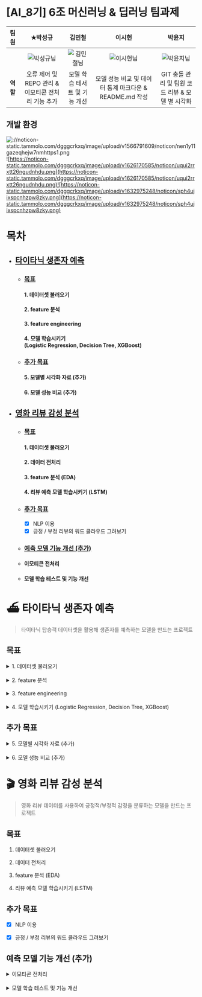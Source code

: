 

# [AI_8기] 6조 머신러닝 & 딥러닝 팀과제

| **팀원** | ✭박성규                                                                                            | 김민철                                                                                              | 이시헌                                                                                            | 박윤지                                                                                             |
|:------:|:-----------------------------------------------------------------------------------------------:|:------------------------------------------------------------------------------------------------:|:----------------------------------------------------------------------------------------------:|:-----------------------------------------------------------------------------------------------:|
|        | ![박성규님](https://github.com/user-attachments/assets/40f97c52-c562-44b0-bef6-12289e149d27) | ![김민철님](https://github.com/user-attachments/assets/28b83bd5-13c2-4249-beab-64f7567e1816) | ![이시헌님](https://github.com/user-attachments/assets/7b91b2aa-c113-44ed-8f41-e8df1ef7d06d) | ![박윤지님](https://github.com/user-attachments/assets/8d5be377-1a58-4f88-9ee2-176d1e1d162e) |
| **역할** | 오류 제어 및 REPO 관리 & 이모티콘 전처리 기능 추가                                                                | 모델 학습 테서트 및 기능 개선                                                                                | 모델 성능 비교 및 데이터 통계 마크다운 & README.md 작성                                                          | GIT 충돌 관리 및 팀원 코드 리뷰 & 모델 별 시각화                                                                 |

## 개발 환경

![://noticon-static.tammolo.com/dgggcrkxq/image/upload/v1566791609/noticon/nen1y11gazeqhejw7nmhttps1.png](https://noticon-static.tammolo.com/dgggcrkxq/image/upload/v1566791609/noticon/nen1y11gazeqhejw7nm1.png) ![https://noticon-static.tammolo.com/dgggcrkxq/image/upload/v1626170585/noticon/uqui2rrxtt26ngudnhdu.png](https://noticon-static.tammolo.com/dgggcrkxq/image/upload/v1626170585/noticon/uqui2rrxtt26ngudnhdu.png)![https://noticon-static.tammolo.com/dgggcrkxq/image/upload/v1632975248/noticon/sph4ujixspcnhzpw8zky.png](https://noticon-static.tammolo.com/dgggcrkxq/image/upload/v1632975248/noticon/sph4ujixspcnhzpw8zky.png)

# 목차

- ## [타이타닉 생존자 예측](#%EF%B8%8F-타이타닉-생존자-예측)
  
  - ### [목표](#목표-2)
    #### 1. 데이터셋 불러오기
    #### 2. feature 분석
    #### 3. feature engineering
    #### 4. 모델 학습시키기 <br> (Logistic Regression, Decision Tree, XGBoost)

  - ### [추가 목표](#추가-목표-2)
    #### 5. 모델별 시각화 자료 (추가)
    #### 6. 모델 성능 비교 (추가)

- ## [영화 리뷰 감성 분석](#-영화-리뷰-감성-분석)

  - ### [목표](#목표-3)
    #### 1. 데이터셋 불러오기
    #### 2. 데이터 전처리
    #### 3. feature 분석 (EDA)
    #### 4. 리뷰 예측 모델 학습시키기 (LSTM)

  - ### [추가 목표](#추가-목표-3) 
    - [x] NLP 이용
    - [x] 긍정 / 부정 리뷰의 워드 클라우드 그려보기

  - ### [예측 모델 기능 개선 (추가)](#예측-모델-기능-개선-추가-1)
   - #### 이모티콘 전처리
   - #### 모델 학습 테스트 및 기능 개선

# ⛴️ 타이타닉 생존자 예측

> 타이타닉 탑승객 데이터셋을 활용해 생존자를 예측하는 모델을 만드는 프로젝트

## 목표

<details>
<summary> 1. 데이터셋 불러오기</summary>

```python
import seaborn as sns

titanic = sns.load_dataset('titanic')
```

> titanic Dataset

<!-- dataset df -->

<div> 
<table border="1" class="dataframe">
  <thead>
    <tr style="text-align: right;">
      <th></th>
      <th>survived</th>
      <th>pclass</th>
      <th>sex</th>
      <th>age</th>
      <th>sibsp</th>
      <th>parch</th>
      <th>fare</th>
      <th>embarked</th>
      <th>class</th>
      <th>who</th>
      <th>adult_male</th>
      <th>deck</th>
      <th>embark_town</th>
      <th>alive</th>
      <th>alone</th>
    </tr>
  </thead>
  <tbody>
    <tr>
      <th>0</th>
      <td>0</td>
      <td>3</td>
      <td>male</td>
      <td>22.0</td>
      <td>1</td>
      <td>0</td>
      <td>7.2500</td>
      <td>S</td>
      <td>Third</td>
      <td>man</td>
      <td>True</td>
      <td>NaN</td>
      <td>Southampton</td>
      <td>no</td>
      <td>False</td>
    </tr>
    <tr>
      <th>1</th>
      <td>1</td>
      <td>1</td>
      <td>female</td>
      <td>38.0</td>
      <td>1</td>
      <td>0</td>
      <td>71.2833</td>
      <td>C</td>
      <td>First</td>
      <td>woman</td>
      <td>False</td>
      <td>C</td>
      <td>Cherbourg</td>
      <td>yes</td>
      <td>False</td>
    </tr>
    <tr>
      <th>2</th>
      <td>1</td>
      <td>3</td>
      <td>female</td>
      <td>26.0</td>
      <td>0</td>
      <td>0</td>
      <td>7.9250</td>
      <td>S</td>
      <td>Third</td>
      <td>woman</td>
      <td>False</td>
      <td>NaN</td>
      <td>Southampton</td>
      <td>yes</td>
      <td>True</td>
    </tr>
    <tr>
      <th>3</th>
      <td>1</td>
      <td>1</td>
      <td>female</td>
      <td>35.0</td>
      <td>1</td>
      <td>0</td>
      <td>53.1000</td>
      <td>S</td>
      <td>First</td>
      <td>woman</td>
      <td>False</td>
      <td>C</td>
      <td>Southampton</td>
      <td>yes</td>
      <td>False</td>
    </tr>
    <tr>
      <th>4</th>
      <td>0</td>
      <td>3</td>
      <td>male</td>
      <td>35.0</td>
      <td>0</td>
      <td>0</td>
      <td>8.0500</td>
      <td>S</td>
      <td>Third</td>
      <td>man</td>
      <td>True</td>
      <td>NaN</td>
      <td>Southampton</td>
      <td>no</td>
      <td>True</td>
    </tr>
    <tr>
      <th>...</th>
      <td>...</td>
      <td>...</td>
      <td>...</td>
      <td>...</td>
      <td>...</td>
      <td>...</td>
      <td>...</td>
      <td>...</td>
      <td>...</td>
      <td>...</td>
      <td>...</td>
      <td>...</td>
      <td>...</td>
      <td>...</td>
      <td>...</td>
    </tr>
    <tr>
      <th>886</th>
      <td>0</td>
      <td>2</td>
      <td>male</td>
      <td>27.0</td>
      <td>0</td>
      <td>0</td>
      <td>13.0000</td>
      <td>S</td>
      <td>Second</td>
      <td>man</td>
      <td>True</td>
      <td>NaN</td>
      <td>Southampton</td>
      <td>no</td>
      <td>True</td>
    </tr>
    <tr>
      <th>887</th>
      <td>1</td>
      <td>1</td>
      <td>female</td>
      <td>19.0</td>
      <td>0</td>
      <td>0</td>
      <td>30.0000</td>
      <td>S</td>
      <td>First</td>
      <td>woman</td>
      <td>False</td>
      <td>B</td>
      <td>Southampton</td>
      <td>yes</td>
      <td>True</td>
    </tr>
    <tr>
      <th>888</th>
      <td>0</td>
      <td>3</td>
      <td>female</td>
      <td>NaN</td>
      <td>1</td>
      <td>2</td>
      <td>23.4500</td>
      <td>S</td>
      <td>Third</td>
      <td>woman</td>
      <td>False</td>
      <td>NaN</td>
      <td>Southampton</td>
      <td>no</td>
      <td>False</td>
    </tr>
    <tr>
      <th>889</th>
      <td>1</td>
      <td>1</td>
      <td>male</td>
      <td>26.0</td>
      <td>0</td>
      <td>0</td>
      <td>30.0000</td>
      <td>C</td>
      <td>First</td>
      <td>man</td>
      <td>True</td>
      <td>C</td>
      <td>Cherbourg</td>
      <td>yes</td>
      <td>True</td>
    </tr>
    <tr>
      <th>890</th>
      <td>0</td>
      <td>3</td>
      <td>male</td>
      <td>32.0</td>
      <td>0</td>
      <td>0</td>
      <td>7.7500</td>
      <td>Q</td>
      <td>Third</td>
      <td>man</td>
      <td>True</td>
      <td>NaN</td>
      <td>Queenstown</td>
      <td>no</td>
      <td>True</td>
    </tr>
  </tbody>
</table>
<p>891 rows × 15 columns</p>
</div>
</details>
<br>

<details>
<summary>2. feature 분석</summary>

> 데이터 프레임 첫 5행

```python
titanic.head()
```

<!-- head df -->

<div>
<table border="1" class="dataframe">
   <thead>
    <tr style="text-align: right;">
      <th></th>
      <th>survived</th>
      <th>pclass</th>
      <th>sex</th>
      <th>age</th>
      <th>sibsp</th>
      <th>parch</th>
      <th>fare</th>
      <th>embarked</th>
      <th>class</th>
      <th>who</th>
      <th>adult_male</th>
      <th>deck</th>
      <th>embark_town</th>
      <th>alive</th>
      <th>alone</th>
    </tr>
   </thead>
   <tbody>
    <tr>
      <th>0</th>
      <td>0</td>
      <td>3</td>
      <td>male</td>
      <td>22.0</td>
      <td>1</td>
      <td>0</td>
      <td>7.2500</td>
      <td>S</td>
      <td>Third</td>
      <td>man</td>
      <td>True</td>
      <td>NaN</td>
      <td>Southampton</td>
      <td>no</td>
      <td>False</td>
    </tr>
    <tr>
      <th>1</th>
      <td>1</td>
      <td>1</td>
      <td>female</td>
      <td>38.0</td>
      <td>1</td>
      <td>0</td>
      <td>71.2833</td>
      <td>C</td>
      <td>First</td>
      <td>woman</td>
      <td>False</td>
      <td>C</td>
      <td>Cherbourg</td>
      <td>yes</td>
      <td>False</td>
    </tr>
    <tr>
      <th>2</th>
      <td>1</td>
      <td>3</td>
      <td>female</td>
      <td>26.0</td>
      <td>0</td>
      <td>0</td>
      <td>7.9250</td>
      <td>S</td>
      <td>Third</td>
      <td>woman</td>
      <td>False</td>
      <td>NaN</td>
      <td>Southampton</td>
      <td>yes</td>
      <td>True</td>
    </tr>
    <tr>
      <th>3</th>
      <td>1</td>
      <td>1</td>
      <td>female</td>
      <td>35.0</td>
      <td>1</td>
      <td>0</td>
      <td>53.1000</td>
      <td>S</td>
      <td>First</td>
      <td>woman</td>
      <td>False</td>
      <td>C</td>
      <td>Southampton</td>
      <td>yes</td>
      <td>False</td>
    </tr>
    <tr>
      <th>4</th>
      <td>0</td>
      <td>3</td>
      <td>male</td>
      <td>35.0</td>
      <td>0</td>
      <td>0</td>
      <td>8.0500</td>
      <td>S</td>
      <td>Third</td>
      <td>man</td>
      <td>True</td>
      <td>NaN</td>
      <td>Southampton</td>
      <td>no</td>
      <td>True</td>
    </tr>
   </tbody>
   </table>
   </div>

> 통계 확인 

```python
titanic.describe()
```

`타이타닉 데이터셋 주요 항목 (행 row)`

| <span style="color:blue">**항목**</span>       | <span style="color:blue">**설명**</span> |
| -------------------------------------------- | -------------------------------------- |
| <span style="color:blue">**survived**</span> | 승객 생존 여부 (0 = 사망, 1 = 생존)              |
| <span style="color:green">**pclass**</span>  | 객실 등급 (1 = 1등석, 2 = 2등석, 3 = 3등석)      |
| <span style="color:purple">**age**</span>    | 승객 나이                                  |
| <span style="color:orange">**sibsp**</span>  | 동반한 형제자매 및 배우자 수                       |
| <span style="color:orange">**parch**</span>  | 동반한 부모 및 자녀 수                          |
| <span style="color:teal">**fare**</span>     | 승객이 지불한 운임 금액                          |

`타이타닉 데이터셋 주요 통계 (열 Column)`

| <span style="color:blue">**지표**</span>    | <span style="color:blue">**설명**</span>  |
| ----------------------------------------- | --------------------------------------- |
| <span style="color:blue">**count**</span> | 데이터가 존재하는 항목의 개수 (결측치를 제외한 값의 개수)       |
| <span style="color:green">**mean**</span> | 값들의 평균                                  |
| <span style="color:purple">**std**</span> | 표준편차 (데이터가 평균으로부터 얼마나 퍼져 있는지를 나타냄)      |
| <span style="color:orange">**min**</span> | 데이터의 최소값                                |
| <span style="color:teal">**25%**</span>   | 하위 25%에 해당하는 값. 데이터의 25%가 이 값보다 작음      |
| <span style="color:orange">**50%**</span> | 중위값 (데이터의 중간 값). 데이터의 50%가 이 값보다 작거나 같음 |
| <span style="color:teal">**75%**</span>   | 상위 25%에 해당하는 값. 데이터의 75%가 이 값보다 작음      |
| <span style="color:red">**max**</span>    | 데이터의 최대값                                |

> 데이터셋 통계

<div>
<table border="1" class="dataframe">
  <thead>
    <tr style="text-align: right;">
      <th></th>
      <th>survived</th>
      <th>pclass</th>
      <th>age</th>
      <th>sibsp</th>
      <th>parch</th>
      <th>fare</th>
    </tr>
  </thead>
  <tbody>
    <tr>
      <th>count</th>
      <td>891.000000</td>
      <td>891.000000</td>
      <td>714.000000</td>
      <td>891.000000</td>
      <td>891.000000</td>
      <td>891.000000</td>
    </tr>
    <tr>
      <th>mean</th>
      <td>0.383838</td>
      <td>2.308642</td>
      <td>29.699118</td>
      <td>0.523008</td>
      <td>0.381594</td>
      <td>32.204208</td>
    </tr>
    <tr>
      <th>std</th>
      <td>0.486592</td>
      <td>0.836071</td>
      <td>14.526497</td>
      <td>1.102743</td>
      <td>0.806057</td>
      <td>49.693429</td>
    </tr>
    <tr>
      <th>min</th>
      <td>0.000000</td>
      <td>1.000000</td>
      <td>0.420000</td>
      <td>0.000000</td>
      <td>0.000000</td>
      <td>0.000000</td>
    </tr>
    <tr>
      <th>25%</th>
      <td>0.000000</td>
      <td>2.000000</td>
      <td>20.125000</td>
      <td>0.000000</td>
      <td>0.000000</td>
      <td>7.910400</td>
    </tr>
    <tr>
      <th>50%</th>
      <td>0.000000</td>
      <td>3.000000</td>
      <td>28.000000</td>
      <td>0.000000</td>
      <td>0.000000</td>
      <td>14.454200</td>
    </tr>
    <tr>
      <th>75%</th>
      <td>1.000000</td>
      <td>3.000000</td>
      <td>38.000000</td>
      <td>1.000000</td>
      <td>0.000000</td>
      <td>31.000000</td>
    </tr>
    <tr>
      <th>max</th>
      <td>1.000000</td>
      <td>3.000000</td>
      <td>80.000000</td>
      <td>8.000000</td>
      <td>6.000000</td>
      <td>512.329200</td>
    </tr>
  </tbody>
</table>
</div>
<br>

</details>

<br>

<details>
<summary>
3. feature engineering
</summary>

> 결측치 처리

`결측치 갯수 확인`

```python
titanic.isnull().sum()
```

| <span style="color:blue">**항목**</span>            | <span style="color:blue">**결측치 수**</span> |
| ------------------------------------------------- | ----------------------------------------- |
| <span style="color:blue">**survived**</span>      | 0                                         |
| <span style="color:green">**pclass**</span>       | 0                                         |
| <span style="color:purple">**sex**</span>         | 0                                         |
| <span style="color:orange">**age**</span>         | 177                                       |
| <span style="color:teal">**sibsp**</span>         | 0                                         |
| <span style="color:blue">**parch**</span>         | 0                                         |
| <span style="color:green">**fare**</span>         | 0                                         |
| <span style="color:purple">**embarked**</span>    | 2                                         |
| <span style="color:orange">**class**</span>       | 0                                         |
| <span style="color:teal">**who**</span>           | 0                                         |
| <span style="color:blue">**adult_male**</span>    | 0                                         |
| <span style="color:green">**deck**</span>         | 688                                       |
| <span style="color:purple">**embark_town**</span> | 2                                         |
| <span style="color:orange">**alive**</span>       | 0                                         |
| <span style="color:teal">**alone**</span>         | 0                                         |

`결측치 값 대체`

```python
#Age(나이)의 결측치는 중앙값으로, Embarked(승선 항구)의 결측치는 최빈값으로 대체. 
titanic['age'].fillna(titanic['age'].median(), inplace=True)
titanic['embarked'].fillna(titanic['embarked'].mode()[0], inplace=True)

# 대체한 후에, 대체 결과를 isnull() 함수와 sum()  함수를 이용해서 확인
print(titanic['age'].isnull().sum())
print(titanic['embarked'].isnull().sum())
```

`수치형으로 인코딩`

```python
# Sex(성별)를 남자는 0, 여자는 1로 변환. 
# alive(생존여부)를 True는 1, False는 0으로 변환. 
# Embarked(승선 항구)는 ‘C’는 0으로, Q는 1으로, ‘S’는 2로 변환. 
# 모두 변환한 후에, 변환 결과를 head 함수를 이용해 확인. 


titanic['sex'] = titanic['sex'].map({'male': 0, 'female': 1})
titanic['alive'] = titanic['alive'].map({'no': 1, 'yes': 0})
titanic['embarked'] = titanic['embarked'].map({'C': 0, 'Q': 1, 'S': 2,})

print(titanic['sex'].head())
print(titanic['alive'].head())
print(titanic['embarked'].head())
```

`새로운 feature 생성`

```python
#Sibsp , Parch 를 통해 family_size 생성
#새로운 Feature를 head함수를 이용해 확인

titanic['family_size'] = titanic['sibsp'] + titanic['parch'] + 1

print(titanic['family_size'].head())
```

> 가족구성원 항목 추가된 데이터프레임

<div>
<table border="1" class="dataframe">
  <thead>
    <tr style="text-align: right;">
      <th></th>
      <th>survived</th>
      <th>pclass</th>
      <th>sex</th>
      <th>age</th>
      <th>sibsp</th>
      <th>parch</th>
      <th>fare</th>
      <th>embarked</th>
      <th>class</th>
      <th>who</th>
      <th>adult_male</th>
      <th>deck</th>
      <th>embark_town</th>
      <th>alive</th>
      <th>alone</th>
      <th>family_size</th>
    </tr>
  </thead>
  <tbody>
    <tr>
      <th>0</th>
      <td>0</td>
      <td>3</td>
      <td>0</td>
      <td>22.0</td>
      <td>1</td>
      <td>0</td>
      <td>7.2500</td>
      <td>2</td>
      <td>Third</td>
      <td>man</td>
      <td>True</td>
      <td>NaN</td>
      <td>Southampton</td>
      <td>1</td>
      <td>False</td>
      <td>2</td>
    </tr>
    <tr>
      <th>1</th>
      <td>1</td>
      <td>1</td>
      <td>1</td>
      <td>38.0</td>
      <td>1</td>
      <td>0</td>
      <td>71.2833</td>
      <td>0</td>
      <td>First</td>
      <td>woman</td>
      <td>False</td>
      <td>C</td>
      <td>Cherbourg</td>
      <td>0</td>
      <td>False</td>
      <td>2</td>
    </tr>
    <tr>
      <th>2</th>
      <td>1</td>
      <td>3</td>
      <td>1</td>
      <td>26.0</td>
      <td>0</td>
      <td>0</td>
      <td>7.9250</td>
      <td>2</td>
      <td>Third</td>
      <td>woman</td>
      <td>False</td>
      <td>NaN</td>
      <td>Southampton</td>
      <td>0</td>
      <td>True</td>
      <td>1</td>
    </tr>
    <tr>
      <th>3</th>
      <td>1</td>
      <td>1</td>
      <td>1</td>
      <td>35.0</td>
      <td>1</td>
      <td>0</td>
      <td>53.1000</td>
      <td>2</td>
      <td>First</td>
      <td>woman</td>
      <td>False</td>
      <td>C</td>
      <td>Southampton</td>
      <td>0</td>
      <td>False</td>
      <td>2</td>
    </tr>
    <tr>
      <th>4</th>
      <td>0</td>
      <td>3</td>
      <td>0</td>
      <td>35.0</td>
      <td>0</td>
      <td>0</td>
      <td>8.0500</td>
      <td>2</td>
      <td>Third</td>
      <td>man</td>
      <td>True</td>
      <td>NaN</td>
      <td>Southampton</td>
      <td>1</td>
      <td>True</td>
      <td>1</td>
    </tr>
    <tr>
      <th>...</th>
      <td>...</td>
      <td>...</td>
      <td>...</td>
      <td>...</td>
      <td>...</td>
      <td>...</td>
      <td>...</td>
      <td>...</td>
      <td>...</td>
      <td>...</td>
      <td>...</td>
      <td>...</td>
      <td>...</td>
      <td>...</td>
      <td>...</td>
      <td>...</td>
    </tr>
    <tr>
      <th>886</th>
      <td>0</td>
      <td>2</td>
      <td>0</td>
      <td>27.0</td>
      <td>0</td>
      <td>0</td>
      <td>13.0000</td>
      <td>2</td>
      <td>Second</td>
      <td>man</td>
      <td>True</td>
      <td>NaN</td>
      <td>Southampton</td>
      <td>1</td>
      <td>True</td>
      <td>1</td>
    </tr>
    <tr>
      <th>887</th>
      <td>1</td>
      <td>1</td>
      <td>1</td>
      <td>19.0</td>
      <td>0</td>
      <td>0</td>
      <td>30.0000</td>
      <td>2</td>
      <td>First</td>
      <td>woman</td>
      <td>False</td>
      <td>B</td>
      <td>Southampton</td>
      <td>0</td>
      <td>True</td>
      <td>1</td>
    </tr>
    <tr>
      <th>888</th>
      <td>0</td>
      <td>3</td>
      <td>1</td>
      <td>28.0</td>
      <td>1</td>
      <td>2</td>
      <td>23.4500</td>
      <td>2</td>
      <td>Third</td>
      <td>woman</td>
      <td>False</td>
      <td>NaN</td>
      <td>Southampton</td>
      <td>1</td>
      <td>False</td>
      <td>4</td>
    </tr>
    <tr>
      <th>889</th>
      <td>1</td>
      <td>1</td>
      <td>0</td>
      <td>26.0</td>
      <td>0</td>
      <td>0</td>
      <td>30.0000</td>
      <td>0</td>
      <td>First</td>
      <td>man</td>
      <td>True</td>
      <td>C</td>
      <td>Cherbourg</td>
      <td>0</td>
      <td>True</td>
      <td>1</td>
    </tr>
    <tr>
      <th>890</th>
      <td>0</td>
      <td>3</td>
      <td>0</td>
      <td>32.0</td>
      <td>0</td>
      <td>0</td>
      <td>7.7500</td>
      <td>1</td>
      <td>Third</td>
      <td>man</td>
      <td>True</td>
      <td>NaN</td>
      <td>Queenstown</td>
      <td>1</td>
      <td>True</td>
      <td>1</td>
    </tr>
  </tbody>
</table>
<p>891 rows × 16 columns</p>
</div>

</details>
<br>

<details>
<summary>
4. 모델 학습시키기 (Logistic Regression, Decision Tree, XGBoost)  
</summary>

`데이터 스케일링 진행`

```py
#feature와 target 분리

titanic = titanic[['survived', 'pclass', 'sex', 'age', 'sibsp', 'parch', 'fare', 'embarked', 'family_size']]
X = titanic.drop('survived', axis=1) # feature
y = titanic['survived'] # target

# x는 승객의 생존 여부를 제외한 나머지 모든 열을 학습에 사용할 특징
# y는 승객이 생존했는지의 여부
# x로 y를 예측
```

> Logistic Regression

```py
# Logistic Regression

from sklearn.model_selection import train_test_split
from sklearn.preprocessing import StandardScaler
from sklearn.linear_model import LogisticRegression
from sklearn.metrics import accuracy_score, classification_report

# 데이터 분할
X_train, X_test, y_train, y_test = train_test_split(X, y, test_size=0.2, random_state=42)

# 데이터 스케일링
scaler = StandardScaler()
X_train = scaler.fit_transform(X_train)
X_test = scaler.transform(X_test)

# 모델 생성 및 학습
model = LogisticRegression()
model.fit(X_train, y_train)

# 예측
y_pred = model.predict(X_test)

# 평가
print(f"Accuracy: {accuracy_score(y_test, y_pred)}")
print(f"Classification Report:\n{classification_report(y_test, y_pred)}")
```

> 🔍 Logistic Regression 결과 요약

| **지표**                | **희생자 (0)**                      | **생존자 (1)**                      |
| --------------------- | -------------------------------- | -------------------------------- |
| **정밀도 (Precision)**   | 0.82 (모델이 예측한 '희생자' 중 실제 희생자 비율) | 0.78 (모델이 예측한 '생존자' 중 실제 생존자 비율) |
| **재현율 (Recall)**      | 0.86 (실제 희생자 중 정확히 예측한 비율)       | 0.73 (실제 생존자 중 정확히 예측한 비율)       |
| **F1-스코어 (F1-Score)** | 0.84 (정밀도와 재현율의 조화평균)            | 0.76 (정밀도와 재현율의 조화평균)            |
| **지원 (Support)**      | 105                              | 74                               |

| **평균 지표**          | **값**                                         |
| ------------------ | --------------------------------------------- |
| **정확도 (Accuracy)** | 0.80 (전체 데이터에서 정확히 예측한 비율)                    |
| **Macro 평균**       | Precision: 0.80, Recall: 0.79, F1-Score: 0.80 |
| **Weighted 평균**    | Precision: 0.80, Recall: 0.80, F1-Score: 0.80 |

**요약**: Logistic Regression 모델은 약 80%의 정확도를 보이며, 희생자를 예측하는 데 있어서 재현율이 높아(0.86) 희생자를 잘 예측. 생존자에 대한 재현율은 상대적으로 낮아(0.73) 생존자를 놓치는 경향이 약간 있음.

> Decision Tree

```py
#Decision Tree

from sklearn.tree import DecisionTreeClassifier  # Decision Tree 분류기
# 데이터 분할
X_train, X_test, y_train, y_test = train_test_split(X, y, test_size=0.2, random_state=42)

# 데이터 스케일링
scaler = StandardScaler()
X_train = scaler.fit_transform(X_train)
X_test = scaler.transform(X_test)

# 모델 생성 및 학습
model = DecisionTreeClassifier(random_state=42)
model.fit(X_train, y_train)

# 예측
y_pred = model.predict(X_test)

# 평가
print(f"Accuracy: {accuracy_score(y_test, y_pred)}")
print(f"Classification Report:\n{classification_report(y_test, y_pred)}")
```

> 🔍 Decision Tree 모델 결과 요약

| **지표**                | **희생자 (0)**                      | **생존자 (1)**                      |
| --------------------- | -------------------------------- | -------------------------------- |
| **정밀도 (Precision)**   | 0.83 (모델이 예측한 '희생자' 중 실제 희생자 비율) | 0.70 (모델이 예측한 '생존자' 중 실제 생존자 비율) |
| **재현율 (Recall)**      | 0.76 (실제 희생자 중 정확히 예측한 비율)       | 0.78 (실제 생존자 중 정확히 예측한 비율)       |
| **F1-스코어 (F1-Score)** | 0.80 (정밀도와 재현율의 조화평균)            | 0.74 (정밀도와 재현율의 조화평균)            |
| **지원 (Support)**      | 105                              | 74                               |

| **평균 지표**          | **값**                                         |
| ------------------ | --------------------------------------------- |
| **정확도 (Accuracy)** | 0.77 (전체 데이터에서 정확히 예측한 비율)                    |
| **Macro 평균**       | Precision: 0.77, Recall: 0.77, F1-Score: 0.77 |
| **Weighted 평균**    | Precision: 0.78, Recall: 0.77, F1-Score: 0.77 |

**요약**: Decision Tree 모델은 약 77%의 정확도를 보이며, 희생자 예측에서 정밀도가 높아(0.83) 희생자를 잘 분류하는 경향이 있음. 생존자의 재현율이 다소 높아(0.78) 생존자를 놓치는 경우는 적으나, 정밀도가 희생자에 비해 낮아(0.70) 생존자 예측 정확도가 떨어질 수 있음.

> XGBoost

```py
import xgboost as xgb
from sklearn.metrics import mean_squared_error

# 데이터 분할
X_train, X_test, y_train, y_test = train_test_split(X, y, test_size=0.2, random_state=42)

# 데이터 스케일링
scaler = StandardScaler()
X_train_scaled = scaler.fit_transform(X_train)
X_test_scaled = scaler.transform(X_test)

# XGBoost 모델 생성
xgb_model = xgb.XGBRegressor(n_estimators=100, learning_rate=0.1, max_depth=3, random_state=42)

# 모델 학습
xgb_model.fit(X_train_scaled, y_train)

# 예측
y_pred_xgb = xgb_model.predict(X_test_scaled)

# 평가
mse_xgb = mean_squared_error(y_test, y_pred_xgb)
print(f'XGBoost 모델의 MSE: {mse_xgb}')
```

> 🔍 XGBoost 모델 결과 요약

| **지표**                | **희생자 (0)**                      | **생존자 (1)**                      |
| --------------------- | -------------------------------- | -------------------------------- |
| **정밀도 (Precision)**   | 0.82 (모델이 예측한 '희생자' 중 실제 희생자 비율) | 0.78 (모델이 예측한 '생존자' 중 실제 생존자 비율) |
| **재현율 (Recall)**      | 0.86 (실제 희생자 중 정확히 예측한 비율)       | 0.73 (실제 생존자 중 정확히 예측한 비율)       |
| **F1-스코어 (F1-Score)** | 0.84 (정밀도와 재현율의 조화평균)            | 0.76 (정밀도와 재현율의 조화평균)            |
| **지원 (Support)**      | 105                              | 74                               |

| **평균 지표**          | **값**                                         |
| ------------------ | --------------------------------------------- |
| **정확도 (Accuracy)** | 0.80 (전체 데이터에서 정확히 예측한 비율)                    |
| **Macro 평균**       | Precision: 0.80, Recall: 0.79, F1-Score: 0.80 |
| **Weighted 평균**    | Precision: 0.80, Recall: 0.80, F1-Score: 0.80 |

**요약**: XGBoost 모델은 약 80%의 정확도를 보이며, 희생자 예측에서 높은 재현율(0.86)로 실제 희생자를 잘 식별하는 경향이 있음. 생존자 예측에서는 정밀도가 상대적으로 높아(0.78) 생존자를 더 정확하게 예측하며, 생존자 재현율은 0.73으로 다소 낮음. 전반적으로, XGBoost 모델은 희생자 식별에 강점을 보임.

</details>

## 추가 목표

<details>
<summary>
5. 모델별 시각화 자료 (추가)
</summary>

> 혼동 행렬 시각화 (Confusion Matrix)

```py
import matplotlib.pyplot as plt
from sklearn.metrics import confusion_matrix, ConfusionMatrixDisplay, roc_curve, auc

# Confusion Matrix 시각화
conf_matrix = confusion_matrix(y_test, y_pred)
disp = ConfusionMatrixDisplay(confusion_matrix=conf_matrix)
disp.plot(cmap=plt.cm.Blues)
plt.title('Confusion Matrix')
plt.show()
```

![ConfusionMatrix](https://github.com/user-attachments/assets/70734599-86ee-4d8a-ae0a-c4fe5a317771)

> 특성 중요도 (회귀 계수) 시각화

```py
feature_importance = model.coef_[0]  # 로지스틱 회귀 모델의 계수
features = X.columns

# 시각화
plt.figure(figsize=(10, 6))
plt.barh(features, feature_importance, color='skyblue')
plt.xlabel('Coefficient Value')
plt.ylabel('Features')
plt.title('Feature Importance in Logistic Regression')
plt.show()
```

![LogisticRegression](https://github.com/user-attachments/assets/e439404f-f671-45ad-a209-e46255b45fb8)

> 결정 트리 시각화 (Decision Tree)

```py
from sklearn.tree import plot_tree

# min_samples_split, min_samples_leaf로 모델 제약하기
model = DecisionTreeClassifier(random_state=42, min_samples_split=20, min_samples_leaf=10)
model.fit(X_train, y_train)

plt.figure(figsize=(20,10))
plot_tree(model, filled=True, feature_names=X.columns, class_names=['Not Survived', 'Survived'], max_depth=4)
plt.title('Simplified Decision Tree')
plt.show()
```

![DecisionTree](https://github.com/user-attachments/assets/9664fe93-9318-4619-8edc-c440b41dc8d0)

> XGBoost 특성 중요도 시각화

```py
# feature_importances_: XGBoost 모델이 예측을 수행하는 데 얼마나 많은 정보를 각 특성에서 얻는지를 나타낸다.
# 특성 중요도 추출
feature_importance = xgb_model.feature_importances_
features = X.columns


# 특성 중요도 시각화
plt.figure(figsize=(10, 6))
plt.barh(features, feature_importance, color='skyblue')
plt.xlabel('Importance')
plt.ylabel('Features')
plt.title('Feature Importance in XGBoost')
plt.show()
```

![XgBoost1](https://github.com/user-attachments/assets/322fe761-d333-4853-80f0-da1a5080b558)

</details>
<br>
<details>
<summary>
6. 모델 성능 비교 (추가)
</summary>

> 🐳 타이타닉 생존자 예측 결과 모델 성능 비교

| **모델**                  | **Accuracy** | <span style="color:red">**Precision (희생자)**</span> | <span style="color:blue">**Precision (생존자)**</span> | <span style="color:red">**Recall (희생자)**</span> | <span style="color:blue">**Recall (생존자)**</span> | <span style="color:red">**F1-Score (희생자)**</span> | <span style="color:blue">**F1-Score (생존자)**</span> |
| ----------------------- | ------------ | -------------------------------------------------- | --------------------------------------------------- | ----------------------------------------------- | ------------------------------------------------ | ------------------------------------------------- | -------------------------------------------------- |
| **Logistic Regression** | 0.8045       | <span style="color:red">0.82</span>                | <span style="color:blue">0.78</span>                | <span style="color:red">0.86</span>             | <span style="color:blue">0.73</span>             | <span style="color:red">0.84</span>               | <span style="color:blue">0.76</span>               |
| **Decision Tree**       | 0.7709       | <span style="color:red">0.83</span>                | <span style="color:blue">0.70</span>                | <span style="color:red">0.76</span>             | <span style="color:blue">0.78</span>             | <span style="color:red">0.80</span>               | <span style="color:blue">0.74</span>               |
| **XGBoost**             | 0.8045       | <span style="color:red">0.82</span>                | <span style="color:blue">0.78</span>                | <span style="color:red">0.86</span>             | <span style="color:blue">0.73</span>             | <span style="color:red">0.84</span>               | <span style="color:blue">0.76</span>               |

##### 요약

- **Logistic Regression**와 **XGBoost** 모델은 동일한 정확도(80.45%)로 높은 성능을 보임.
- **Decision Tree**는 정확도는 상대적으로 낮지만, 생존자 클래스(1)의 Recall이 높아 생존자를 잘 예측.
- **Logistic Regression**와 **XGBoost** 모델이 Decision Tree보다 전반적으로 우수한 성능을 보임.

</details>

# 🎬 영화 리뷰 감성 분석

> 영화 리뷰 데이터를 사용하여 긍정적/부정적 감정을 분류하는 모델을 만드는 프로젝트 

## 목표

1. 데이터셋 불러오기

2. 데이터 전처리

3. feature 분석 (EDA)

4. 리뷰 예측 모델 학습시키기 (LSTM)

## 추가 목표

- [x] NLP 이용

- [x] 긍정 / 부정 리뷰의 워드 클라우드 그려보기 

## 예측 모델 기능 개선 (추가)

<details>
    <summary>이모티콘 전처리</summary>

### 😀

```py
  # 전처리 함수
  import re
  import emoji


  # 이모티콘만 추출하는 함수 (중복 제거)
  def remove_duplicate_emojis(text):
      # 유니코드 이모티콘 범위에 해당하는 모든 이모티콘을 찾음
      emoji_pattern = re.compile("[\U0001F600-\U0001F64F\U0001F300-\U0001F5FF\U0001F680-\U0001F6FF\U0001F700-\U0001F77F]", flags=re.UNICODE)

      # 중복 제거를 위한 세트 (set) 사용
      emojis = set(emoji_pattern.findall(text))

      # 텍스트에서 중복된 이모티콘을 제거하고, 하나의 이모티콘만 남김
      for em in emojis:
          text = re.sub(em + '+', em, text)  # 중복된 이모티콘을 하나로 줄임

      return text

  # 전처리 함수 (이모티콘 중복 제거 후 텍스트로 변환)
  def preprocess_text(text):
      if isinstance(text, float):
          return ""

      # 이모티콘 중복 제거
      text = remove_duplicate_emojis(text)

      # 이모티콘을 텍스트로 변환
      text = emoji.demojize(text, delimiters=(" ", " "))

      # 소문자로 변환
      text = text.lower()

      # 숫자 및 구두점 제거
      text = re.sub(r'\d+', '', text)
      text = re.sub(r'[^\w\s]', '', text)

      # 앞뒤 공백 제거
      text = text.strip()

      return text

      df['content'] = df['content'].apply(preprocess_text)
```

> 왜? 리뷰에서 이모티콘은 평점과 관련해 중요한 데이터라 생각했고, 이를 지우기 보단 활용하는 방안을 생각했다. 전처리 과정에서 추가해봤다. 

```py
print(df['content'])
print('데이터 타입 : ', type(df['content'])) # 데이터 타입은 pandas 시리즈인걸 확인 할 수 있다.
print('데이터 타입 : ', type(df['score']))
```

`실행 결과`
| Index   | Review Content                                                                                   |
|---------|--------------------------------------------------------------------------------------------------|
| 0       | great app on the move i can watch my movies and shows anywhere i want                            |
| 1       | good                                                                                             |
| 2       | need to improve and to update some error during streaming                                        |
| 3       | netflix is a nice app but not all the movies are available                                       |
| 4       | not much availability considering options on world cinema                                        |
| ...     | ...                                                                                              |
| 117129  | i really like it there are so many movies and series to choose from                              |
| 117130  | i love netflix i always enjoy my time using it                                                   |
| 117131  | sound quality is very slow of movies                                                             |
| 117132  | rate is very expensive because we see netflix sundry places for free                             |
| 117133  | this app is awesome for english movies series and it brings a wide range of variety              |

**Total Reviews:** 117,134

**Data Type:** `pandas.core.series.Series`

</details>

<br>

<details>
<summary>모델 학습 테스트 및 기능 개선</summary>

<br>

### Keras 방식으로 학습 테스트

> Keras는 딥러닝 모델을 쉽게 구축하고 훈련할 수 있도록 돕는 고수준의 API로, 텐서플로우와 같은 백엔드 위에서 작동합니다.

```py
# ------------------------------------- 필요한 라이브러리 임포트 생략 ------------------------------------

# 파일 불러오기
df = pd.read_csv("netflix_reviews.csv")  

# 텍스트 전처리 함수
def preprocess_text(text):
    if isinstance(text, float):
        return ""
    text = text.lower()  # 대문자를 소문자로 변환
    text = re.sub(r'[^\w\s]', '', text)  # 구두점 제거
    text = re.sub(r'\d+', '', text)  # 숫자 제거
    text = text.strip()  # 양쪽 공백 제거
    return text

# 점수 카운트 계산
score_counts = df['score'].value_counts().reset_index()
score_counts.columns = ['Score', 'Count']

# 텍스트 토큰화
tokenizer = Tokenizer()
tokenizer.fit_on_texts(df['content'])
X = tokenizer.texts_to_sequences(df['content'])
X = pad_sequences(X)

# 레이블 설정
y = df['score'].values

# 학습 데이터와 테스트 데이터로 분할
X_train, X_test, y_train, y_test = tts(X, y, test_size=0.2, random_state=42)

# 모델 정의
model = Sequential()
model.add(Dense(64, activation="relu", input_shape=(X_train.shape[1],)))
model.add(Dropout(0.1))
model.add(Dense(32, activation="relu"))
model.add(Dense(1, activation="linear"))  # 회귀를 위해 'linear' 활성화 함수 사용

model.compile(loss="mean_squared_error", optimizer="adam", metrics=["mae"])

# 모델 훈련
model.fit(X_train, y_train, epochs=10, batch_size=4, verbose=1)

# ------------------------------------------- 중간 생략 -------------------------------------------

Epoch 9/10
23427/23427 [==============================] - 45s 2ms/step - loss: 2.9106 - mae: 1.5832
Epoch 10/10
23427/23427 [==============================] - 47s 2ms/step - loss: 2.9105 - mae: 1.5832

<keras.src.callbacks.History at 0x28b7e82c760>

733/733 [==============================] - 1s 2ms/step
Accuracy: 10.547658684423956%
```

<span style="color:red"> 학습률 10% </span>

#### 요약

- 간결한 코드 구조 덕분에 동일한 데이터셋으로 학습을 시도했으나, 낮은 학습률을 보였습니다.
- 이는 Keras에 대한 이해 부족이 원인일 수 있으나, PyTorch에 비해 훨씬 간단하여 딥러닝 수준의 코드가 오류 없이 작동하는 점은 긍정적입니다.
- 따라서 Keras에 대한 심층적인 학습을 위해 별도의 시간을 할애할 필요가 있다고 생각합니다.

### 1차 기본 학습

```py
# ------------------------------------------- 중간 생략 -------------------------------------------

# 데이터 로더 정의
BATCH_SIZE = 16

# 손실 함수와 옵티마이저 정의
criterion = nn.CrossEntropyLoss()
optimizer = optim.SGD(model.parameters(), lr=0.01)  # 학습률 설정

# LSTM 모델 정의
class LSTMModel(nn.Module):
    def __init__(self, vocab_size, embed_dim, hidden_dim, output_dim, dropout_rate=0.5):
        super(LSTMModel, self).__init__()
        self.embedding = nn.EmbeddingBag(vocab_size, embed_dim, sparse=True)
        self.lstm = nn.LSTM(embed_dim, hidden_dim, num_layers=2, batch_first=True, dropout=dropout_rate)  
        self.fc = nn.Linear(hidden_dim, output_dim)
        self.dropout = nn.Dropout(dropout_rate)  # 드롭아웃 레이어

    def forward(self, text):
        embedded = self.embedding(text)
        output, (hidden, cell) = self.lstm(embedded.unsqueeze(1))  # 배치 차원 추가
        hidden = self.dropout(hidden[-1])  # 드롭아웃 적용
        return self.fc(hidden)

# ------------------------------------------- 중간 생략 -------------------------------------------

Epoch 6, Loss: 1.4112727279465251
Epoch 7, Loss: 1.4057372415535927
Epoch 8, Loss: 1.3953191742201765
Epoch 9, Loss: 1.3764440944643788
Epoch 10, Loss: 1.352955166198948
Accuracy: 47.15499210312887%
```

<span style="color:red"> 학습률 47%  </span>

#### 요약

- 기본적으로 제시된 과제 조건에 충실하여 기본 코드를 작성했습니다.
- 드롭아웃을 적용하여 모델의 과적합을 방지하려고 했습니다.
- 미니배치 학습을 통해 모델의 성능을 개선하려고 노력했습니다.

### 2차 배치 사이즈 및 에폭 수 증가

```py
BATCH_SIZE = 64  # 배치 사이즈를 64로 설정

num_epochs = 100  # 학습할 에폭 수 조정 가능

# ------------------------------------------- 중간 생략 -------------------------------------------

Epoch 97, Loss: 1.1228876022348633
Epoch 98, Loss: 1.1235658764025458
Epoch 99, Loss: 1.1214616659965124
Epoch 100, Loss: 1.1203884350561852
Accuracy: 54.420113544201136%
```

<span style="color:red"> 학습률 54% </span>

#### 요약

- 배치 사이즈를 대폭 늘려보았습니다. 이는 모델의 학습 안정성을 향상시키고, 파라미터 업데이트의 변동성을 줄이는 데 도움이 됩니다.
- 에포크 수를 늘려보았습니다. 이는 모델이 데이터에 더 잘 적합하도록 하여 학습 성능을 향상시키는 데 기여할 수 있습니다.

### 3차 2레이어 추가

```py
#레이어 추가

# LSTM 모델 정의
class LSTMModel(nn.Module):
    def __init__(self, vocab_size, embed_dim, hidden_dim, output_dim):
        super(LSTMModel, self).__init__()
        self.embedding = nn.EmbeddingBag(vocab_size, embed_dim, sparse=True)
        self.lstm1 = nn.LSTM(embed_dim, hidden_dim, batch_first=True, bidirectional=True)
        self.lstm2 = nn.LSTM(hidden_dim * 2, hidden_dim, batch_first=True, bidirectional=True) 
        self.fc1 = nn.Linear(hidden_dim * 2, hidden_dim) 
        self.fc2 = nn.Linear(hidden_dim, output_dim)

    def forward(self, text):
        embedded = self.embedding(text)
        lstm_out, (hidden, cell) = self.lstm1(embedded.unsqueeze(1))
        lstm_out, (hidden, cell) = self.lstm2(lstm_out)

        # 양방향의 hidden state를 결합
        hidden_cat = torch.cat((hidden[-2], hidden[-1]), dim=1)

        return self.fc2(self.fc1(hidden_cat))

# ------------------------------------------- 중간 생략 -------------------------------------------
Epoch 90, Loss: 1.1628416655413527
Epoch 91, Loss: 1.1616355441942963
Epoch 92, Loss: 1.1602509196300963
Epoch 93, Loss: 1.1576813772676748
Epoch 94, Loss: 1.1575369658730543
Epoch 95, Loss: 1.153783379601944
Epoch 96, Loss: 1.1520104497365984
Epoch 97, Loss: 1.150690621483448
Epoch 98, Loss: 1.1507031974938948
Epoch 99, Loss: 1.1478193214728971
Epoch 100, Loss: 1.1457121307125677
Accuracy: 56.00375634951125%
```

<span style="color:red"> 학습률 56% </span>

#### 요약

- LSTM 레이어가 1개에서 2개로 늘어나고, 각 레이어가 양방향으로 구성됨에 따라 모델의 복잡성이 증가했습니다.
- FC 레이어도 1개에서 2개로 증가하여 출력층으로의 연결이 더 세분화되었습니다.

### 4차 4레이어 추가

```py
# LSTM 모델 정의 (4 레이어)
class LSTMModel(nn.Module):
    def __init__(self, vocab_size, embed_dim, hidden_dim, output_dim):
        super(LSTMModel, self).__init__()
        self.embedding = nn.EmbeddingBag(vocab_size, embed_dim, sparse=True)
        self.lstm1 = nn.LSTM(embed_dim, hidden_dim, batch_first=True, bidirectional=True)
        self.lstm2 = nn.LSTM(hidden_dim * 2, hidden_dim, batch_first=True, bidirectional=True)
        self.lstm3 = nn.LSTM(hidden_dim * 2, hidden_dim, batch_first=True, bidirectional=True)  # 추가된 레이어
        self.lstm4 = nn.LSTM(hidden_dim * 2, hidden_dim, batch_first=True, bidirectional=True)  # 추가된 레이어
        self.fc1 = nn.Linear(hidden_dim * 2, hidden_dim)  # 첫 번째 완전 연결층
        self.fc2 = nn.Linear(hidden_dim, output_dim)  # 최종 출력층

    def forward(self, text):
        embedded = self.embedding(text)
        lstm_out, (hidden, cell) = self.lstm1(embedded.unsqueeze(1))
        lstm_out, (hidden, cell) = self.lstm2(lstm_out)
        lstm_out, (hidden, cell) = self.lstm3(lstm_out)  # 3번째 LSTM 레이어
        lstm_out, (hidden, cell) = self.lstm4(lstm_out)  # 4번째 LSTM 레이어

        # 양방향의 hidden state를 결합
        hidden_cat = torch.cat((hidden[-2], hidden[-1]), dim=1)

        return self.fc2(self.fc1(hidden_cat))


Epoch 1, Loss: 1.4411939945644079
Epoch 2, Loss: 1.438289221480438
Epoch 3, Loss: 1.4380339547635752

# ------------------------------------------- 중간 생략 -------------------------------------------

Epoch 18, Loss: 1.4378050892019434
Epoch 19, Loss: 1.4376814013048245
Epoch 20, Loss: 1.437378289349657
Epoch 21, Loss: 1.4371888463407654
Epoch 22, Loss: 1.43679916533187
Epoch 23, Loss: 1.4355940978681676
Epoch 24, Loss: 1.4332314667034474
```

<span style="color:red"> 학습의 정체 </span>

- 이 모델은 4개의 LSTM 레이어로 구성되어 있어 더 깊고 복잡한 구조를 가지고 있으며, 각 레이어는 양방향으로 설계되어 있어 더 많은 정보를 학습할 수 있는 가능성이 높습니다.
- FC 레이어는 이전 코드와 같지만, LSTM 레이어의 추가로 인해 모델의 표현력이 증가하고, 더 복잡한 패턴을 학습할 수 있게 됩니다.
- 하지만 레이어 수가 많아져 모델이 지나치게 복잡해져서 학습이 어려워진 것으로 보입니다. 필요 이상의 파라미터가 많으면 수렴하기 어려울 수 있음을 알게 되었습니다.

### 5차 2레이어 복구 및 옵티마이저 변경

```py
#옵티마이저의 학습률을 0.01에서 0.05로 변경했습니다

optimizer = optim.SGD(model.parameters(), lr=0.05)

# ------------------------------------------- 중간 생략 -------------------------------------------
Epoch 93, Loss: 1.0482210473802716
Epoch 94, Loss: 1.0486159132609187
Epoch 95, Loss: 1.046645594578961
Epoch 96, Loss: 1.0441050273159664
Epoch 97, Loss: 1.0450137004103677
Epoch 98, Loss: 1.0456044204405956
Epoch 99, Loss: 1.0434317154282189
Epoch 100, Loss: 1.0428769397247366
Accuracy: 61.032142399795106%
```

<span style="color:red"> 학습률 61% </span>

- 학습률이 증가하면, 가중치 업데이트가 더 커져서 손실 함수의 최소값에 더 빠르게 도달할 수 있습니다. 이로 인해 모델이 더 빨리 수렴할 수 있습니다.

- 특정 문제에서는 높은 학습률이 모델이 다양한 지역 최솟값을 탐색하는 데 도움을 줄 수 있습니다. 더 큰 업데이트로 인해 모델이 더 다양한 매개변수 공간을 탐색하게 됩니다.

- 초기 에포크에서 손실 값이 빠르게 감소할 수 있으며, 이는 모델이 더 효과적으로 학습하고 있다는 신호일 수 있습니다.

- 특정 데이터셋이나 모델 구조에서는 높은 학습률이 오히려 성능을 개선할 수 있습니다. 특히 LSTM과 같은 복잡한 모델에서는 일부 파라미터에 대해 더 큰 변화가 도움이 될 수 있습니다.

</details>
